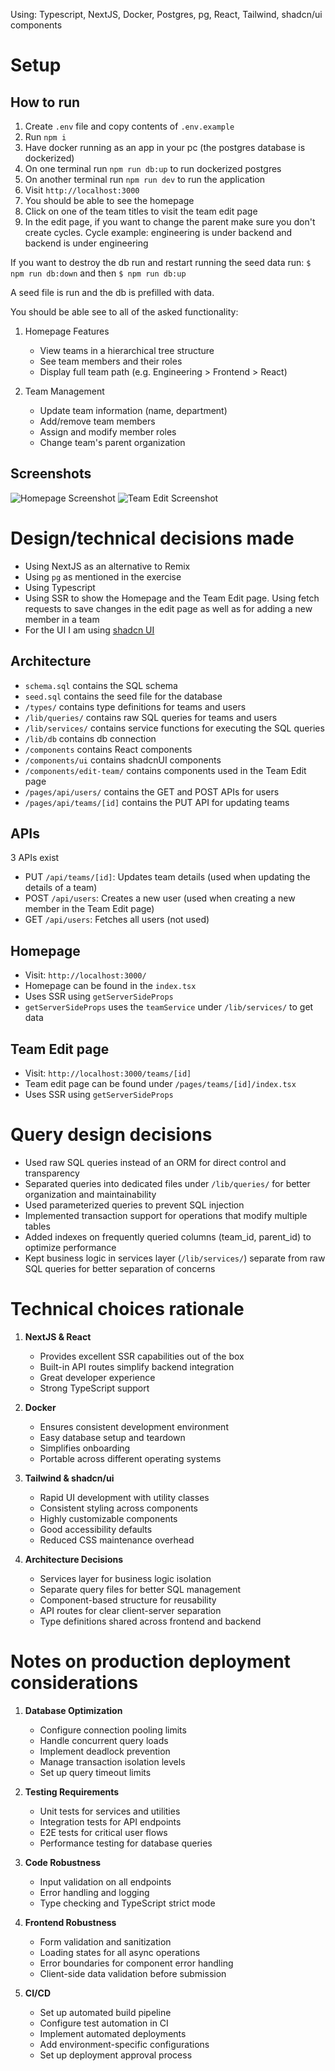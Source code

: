 Using: Typescript, NextJS, Docker, Postgres, pg, React, Tailwind, shadcn/ui components


# Setup

## How to run
1. Create `.env` file and copy contents of `.env.example`
2. Run `npm i`
3. Have docker running as an app in your pc (the postgres database is dockerized)
4. On one terminal run `npm run db:up` to run dockerized postgres
5. On another terminal run `npm run dev` to run the application
6. Visit `http://localhost:3000`
7. You should be able to see the homepage
8. Click on one of the team titles to visit the team edit page
9. In the edit page, if you want to change the parent make sure you don't create cycles. Cycle example: engineering is under backend and backend is under engineering

If you want to destroy the db run and restart running the seed data run: `$ npm run db:down` and then `$ npm run db:up`

A seed file is run and the db is prefilled with data.

You should be able see to all of the asked functionality:
1. Homepage Features
   - View teams in a hierarchical tree structure
   - See team members and their roles
   - Display full team path (e.g. Engineering > Frontend > React)

2. Team Management
   - Update team information (name, department)
   - Add/remove team members
   - Assign and modify member roles
   - Change team's parent organization

## Screenshots
![Homepage Screenshot](./screenshot-homepage.png)
![Team Edit Screenshot](./screenshot-team-edit.png)


# Design/technical decisions made
* Using NextJS as an alternative to Remix
* Using `pg` as mentioned in the exercise
* Using Typescript
* Using SSR to show the Homepage and the Team Edit page. Using fetch requests to save changes in the edit page as well as for adding a new member in a team
* For the UI I am using [shadcn UI](https://ui.shadcn.com/)

## Architecture
* `schema.sql` contains the SQL schema
* `seed.sql` contains the seed file for the database
* `/types/` contains type definitions for teams and users
* `/lib/queries/` contains raw SQL queries for teams and users
* `/lib/services/` contains service functions for executing the SQL queries
* `/lib/db` contains db connection
* `/components` contains React components
* `/components/ui` contains shadcnUI components
* `/components/edit-team/` contains components used in the Team Edit page
* `/pages/api/users/` contains the GET and POST APIs for users
* `/pages/api/teams/[id]` contains the PUT API for updating teams

## APIs
3 APIs exist
* PUT `/api/teams/[id]`: Updates team details (used when updating the details of a team) 
* POST `/api/users`: Creates a new user (used when creating a new member in the Team Edit page)
* GET `/api/users`: Fetches all users (not used)

## Homepage
* Visit: `http://localhost:3000/`
* Homepage can be found in the `index.tsx`
* Uses SSR using `getServerSideProps`
* `getServerSideProps` uses the `teamService` under `/lib/services/` to get data

## Team Edit page
* Visit: `http://localhost:3000/teams/[id]`
* Team edit page can be found under `/pages/teams/[id]/index.tsx`
* Uses SSR using `getServerSideProps`

# Query design decisions
* Used raw SQL queries instead of an ORM for direct control and transparency
* Separated queries into dedicated files under `/lib/queries/` for better organization and maintainability
* Used parameterized queries to prevent SQL injection
* Implemented transaction support for operations that modify multiple tables
* Added indexes on frequently queried columns (team_id, parent_id) to optimize performance
* Kept business logic in services layer (`/lib/services/`) separate from raw SQL queries for better separation of concerns


# Technical choices rationale

1. **NextJS & React**
   - Provides excellent SSR capabilities out of the box
   - Built-in API routes simplify backend integration
   - Great developer experience
   - Strong TypeScript support

2. **Docker**
   - Ensures consistent development environment
   - Easy database setup and teardown
   - Simplifies onboarding 
   - Portable across different operating systems

3. **Tailwind & shadcn/ui**
   - Rapid UI development with utility classes
   - Consistent styling across components
   - Highly customizable components
   - Good accessibility defaults
   - Reduced CSS maintenance overhead

4. **Architecture Decisions**
   - Services layer for business logic isolation
   - Separate query files for better SQL management
   - Component-based structure for reusability
   - API routes for clear client-server separation
   - Type definitions shared across frontend and backend


# Notes on production deployment considerations

1. **Database Optimization**
   - Configure connection pooling limits
   - Handle concurrent query loads
   - Implement deadlock prevention
   - Manage transaction isolation levels
   - Set up query timeout limits

2. **Testing Requirements**
   - Unit tests for services and utilities
   - Integration tests for API endpoints
   - E2E tests for critical user flows
   - Performance testing for database queries

3. **Code Robustness**
   - Input validation on all endpoints
   - Error handling and logging
   - Type checking and TypeScript strict mode

4. **Frontend Robustness**
   - Form validation and sanitization
   - Loading states for all async operations
   - Error boundaries for component error handling
   - Client-side data validation before submission

5. **CI/CD**
   - Set up automated build pipeline
   - Configure test automation in CI
   - Implement automated deployments
   - Add environment-specific configurations
   - Set up deployment approval process